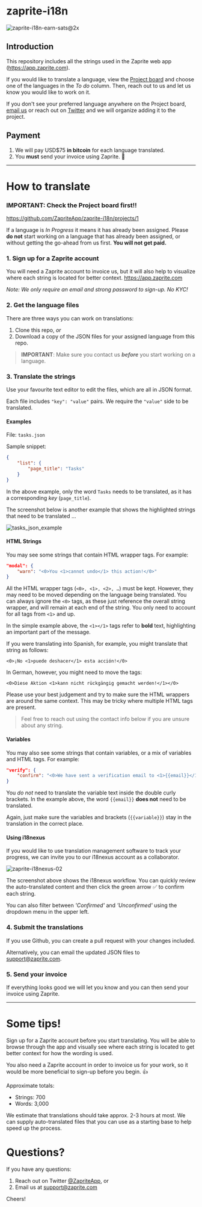 # zaprite-i18n

![zaprite-i18n-earn-sats@2x](https://user-images.githubusercontent.com/12265052/128745690-bd37dd76-947b-4032-a1d0-ab01b33a70fd.png)

## Introduction

This repository includes all the strings used in the Zaprite web app (https://app.zaprite.com).

If you would like to translate a language, view the [Project board](https://github.com/ZapriteApp/zaprite-i18n/projects/1) and choose one of the languages in the _To do_ column. Then, reach out to us and let us know you would like to work on it.

If you don't see your preferred language anywhere on the Project board, [email us](mailto:support@zaprite.com) or reach out on [Twitter](https://twitter.com/ZapriteApp) and we will organize adding it to the project.

## Payment

1. We will pay USD$75 **in bitcoin** for each language translated.
2. You **must** send your invoice using Zaprite. 🙂

---

# How to translate

### IMPORTANT: Check the Project board first!!

https://github.com/ZapriteApp/zaprite-i18n/projects/1

If a language is _In Progress_ it means it has already been assigned. Please **do not** start working on a language that has already been assigned, or without getting the go-ahead from us first. **You will not get paid.**

### 1. Sign up for a Zaprite account

You will need a Zaprite account to invoice us, but it will also help to visualize where each string is located for better context.
https://app.zaprite.com

_Note: We only require an email and strong password to sign-up. No KYC!_

### 2. Get the language files

There are three ways you can work on translations:

1. Clone this repo, _or_
2. Download a copy of the JSON files for your assigned language from this repo.

> **IMPORTANT**: Make sure you contact us **_before_** you start working on a language.

### 3. Translate the strings

Use your favourite text editor to edit the files, which are all in JSON format.

Each file includes `"key": "value"` pairs. We require the `"value"` side to be translated.

#### Examples

File:
`tasks.json`

Sample snippet:

```json
{
	"list": {
		"page_title": "Tasks"
	}
}
```

In the above example, only the word `Tasks` needs to be translated, as it has a corresponding _key_ (`page_title`).

The screenshot below is another example that shows the highlighted strings that need to be translated …

![tasks_json_example](https://user-images.githubusercontent.com/12265052/124162027-eb03cb80-da52-11eb-9b7d-d3f1f9cf4b2a.png)

#### HTML Strings

You may see some strings that contain HTML wrapper tags. For example:

```json
"modal": {
    "warn": "<0>You <1>cannot undo</1> this action!</0>"
}
```

All the HTML wrapper tags (`<0>, <1>, <2>, …`) must be kept. However, they may need to be moved depending on the language being translated. You can always ignore the `<0>` tags, as these just reference the overall string wrapper, and will remain at each end of the string. You only need to account for all tags from `<1>` and up.

In the simple example above, the `<1></1>` tags refer to **bold** text, highlighting an important part of the message.

If you were translating into Spanish, for example, you might translate that string as follows:

`<0>¡No <1>puede deshacer</1> esta acción!</0>`

In German, however, you might need to move the tags:

`<0>Diese Aktion <1>kann nicht rückgängig gemacht werden!</1></0>`

Please use your best judgement and try to make sure the HTML wrappers are around the same context. This may be tricky where multiple HTML tags are present.

> Feel free to reach out using the contact info below if you are unsure about any string.

#### Variables

You may also see some strings that contain variables, or a mix of variables and HTML tags. For example:

```json
"verify": {
    "confirm": "<0>We have sent a verification email to <1>{{email}}</1></0>"
}
```

You _do not_ need to translate the variable text inside the double curly brackets. In the example above, the word `{{email}}` **does not** need to be translated.

Again, just make sure the variables and brackets (`{{variable}}`) stay in the translation in the correct place.

#### Using i18nexus

If you would like to use translation management software to track your progress, we can invite you to our i18nexus account as a collaborator.

![zaprite-i18nexus-02](https://user-images.githubusercontent.com/12265052/128774093-bbec2751-e0a6-4169-bfd9-89a156d51806.png)

The screenshot above shows the i18nexus workflow. You can quickly review the auto-translated content and then click the green arrow ✅  to confirm each string.

You can also filter between _'Confirmed'_ and _'Unconfirmed'_ using the dropdown menu in the upper left.

### 4. Submit the translations

If you use Github, you can create a pull request with your changes included.

Alternatively, you can email the updated JSON files to [support@zaprite.com](mailto:support@zaprite.com).

### 5. Send your invoice

If everything looks good we will let you know and you can then send your invoice using Zaprite.

---

# Some tips!

Sign up for a Zaprite account before you start translating. You will be able to browse through the app and visually see where each string is located to get better context for how the wording is used.

You also need a Zaprite account in order to invoice us for your work, so it would be more beneficial to sign-up before you begin. 👍

Approximate totals:
* Strings: 700
* Words: 3,000

We estimate that translations should take approx. 2-3 hours at most. We can supply auto-translated files that you can use as a starting base to help speed up the process.

# Questions?

If you have any questions:

1. Reach out on Twitter [@ZapriteApp](https://twitter.com/ZapriteApp), or
2. Email us at [support@zaprite.com](mailto:support@zaprite.com)

Cheers!
